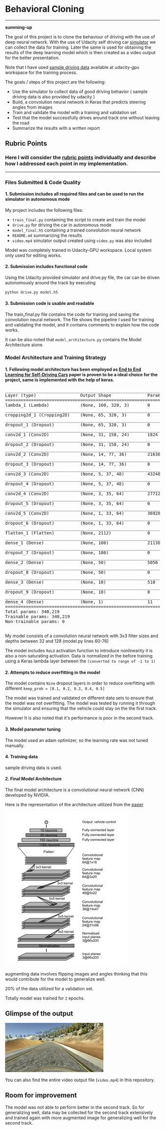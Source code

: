 # **Behavioral Cloning** 

<!-- ### You can use this file as a template for your writeup if you want to submit it as a markdown file, but feel free to use some other method and submit a pdf if you prefer.
-->
---

**summing-up**

The goal of this project is to clone the behaviour of driving with the use of deep neural network. With the use of Udacity self driving car [simulator](https://github.com/udacity/self-driving-car-sim) we can collect the data for training. Later the same is used for obtaining the results of the deep learning model which is then created as a video output for the better presentation.

Note that I have used [sample driving data](https://d17h27t6h515a5.cloudfront.net/topher/2016/December/584f6edd_data/data.zip) available at udacity-gpu workspace for the training process.

The goals / steps of this project are the following:
* Use the simulator to collect data of good driving behavior ( sample driving data is also provided by udacity )
* Build, a convolution neural network in Keras that predicts steering angles from images
* Train and validate the model with a training and validation set
* Test that the model successfully drives around track one without leaving the road
* Summarize the results with a written report


[//]: # (Image References)

[image1]: ./img/Architecture.PNG "Model Visualization"
[image2]: ./img/video.gif "Simulator Output for the trained model"
<!-- [image3]: ./examples/placeholder_small.png "Recovery Image"
[image4]: ./examples/placeholder_small.png "Recovery Image"
[image5]: ./examples/placeholder_small.png "Recovery Image"
[image6]: ./examples/placeholder_small.png "Normal Image"
[image7]: ./examples/placeholder_small.png "Flipped Image" -->

## Rubric Points
### Here I will consider the [rubric points](https://review.udacity.com/#!/rubrics/432/view) individually and describe how I addressed each point in my implementation.  

---
### Files Submitted & Code Quality

#### 1. Submission includes all required files and can be used to run the simulator in autonomous mode

My project includes the following files:
* `train_final.py` containing the script to create and train the model
* `drive.py` for driving the car in autonomous mode
* `model_final.h5` containing a trained convolution neural network 
* `README.md` summarizing the results
* `video.mp4` simulator output created using `video.py` was also included

Model was completely trained in Udacity-GPU workspace. Local system only used for editing works.

#### 2. Submission includes functional code
Using the Udacity provided simulator and drive.py file, the car can be driven autonomously around the track by executing 
```sh
python drive.py model.h5
```

#### 3. Submission code is usable and readable

The train_final.py file contains the code for training and saving the convolution neural network. The file shows the pipeline I used for training and validating the model, and it contains comments to explain how the code works.

It can be also noted that `model_architecture.py` contains the Model Architecture alone.

### Model Architecture and Training Strategy

#### 1. Following model architecture has been employed as [End to End Learning for Self-Driving Cars](http://images.nvidia.com/content/tegra/automotive/images/2016/solutions/pdf/end-to-end-dl-using-px.pdf) paper is proven to be a ideal choice for the project, same is implemented with the help of keras.
<pre>
_________________________________________________________________
Layer (type)                 Output Shape              Param #   
=================================================================
lambda_1 (Lambda)            (None, 160, 320, 3)       0         
_________________________________________________________________
cropping2d_1 (Cropping2D)    (None, 65, 320, 3)        0         
_________________________________________________________________
dropout_1 (Dropout)          (None, 65, 320, 3)        0         
_________________________________________________________________
conv2d_1 (Conv2D)            (None, 31, 158, 24)       1824      
_________________________________________________________________
dropout_2 (Dropout)          (None, 31, 158, 24)       0         
_________________________________________________________________
conv2d_2 (Conv2D)            (None, 14, 77, 36)        21636     
_________________________________________________________________
dropout_3 (Dropout)          (None, 14, 77, 36)        0         
_________________________________________________________________
conv2d_3 (Conv2D)            (None, 5, 37, 48)         43248     
_________________________________________________________________
dropout_4 (Dropout)          (None, 5, 37, 48)         0         
_________________________________________________________________
conv2d_4 (Conv2D)            (None, 3, 35, 64)         27712     
_________________________________________________________________
dropout_5 (Dropout)          (None, 3, 35, 64)         0         
_________________________________________________________________
conv2d_5 (Conv2D)            (None, 1, 33, 64)         36928     
_________________________________________________________________
dropout_6 (Dropout)          (None, 1, 33, 64)         0         
_________________________________________________________________
flatten_1 (Flatten)          (None, 2112)              0         
_________________________________________________________________
dense_1 (Dense)              (None, 100)               211300    
_________________________________________________________________
dropout_7 (Dropout)          (None, 100)               0         
_________________________________________________________________
dense_2 (Dense)              (None, 50)                5050      
_________________________________________________________________
dropout_8 (Dropout)          (None, 50)                0         
_________________________________________________________________
dense_3 (Dense)              (None, 10)                510       
_________________________________________________________________
dropout_9 (Dropout)          (None, 10)                0         
_________________________________________________________________
dense_4 (Dense)              (None, 1)                 11        
=================================================================
Total params: 348,219
Trainable params: 348,219
Non-trainable params: 0
_________________________________________________________________
</pre>

My model consists of a convolution neural network with 3x3 filter sizes and depths between 32 and 128 (model.py lines 60-76) 

The model includes `ReLU` activation function to introduce nonlinearity it is also a non-saturating activation.
Data is normalized in the before training using a Keras lambda layer between the `(converted to range of -1 to 1)`

#### 2. Attempts to reduce overfitting in the model

The model contains `Nine` dropout layers in order to reduce overfitting with different `keep_prob = [0.1, 0.2, 0.3, 0.4, 0.5]`

The model was trained and validated on different data sets to ensure that the model was not overfitting. The model was tested by running it through the simulator and ensuring that the vehicle could stay on the the first track.

However It is also noted that it's performance is poor in the second track.

#### 3. Model parameter tuning

The model used an adam optimizer, so the learning rate was not tuned manually.

#### 4. Training data

sample driving data is used.

#### 2. Final Model Architecture

The final model architecture is a convolutional neural network (CNN) developed by NVIDIA.

Here is the representation of the architecture utilized from the [paper](http://images.nvidia.com/content/tegra/automotive/images/2016/solutions/pdf/end-to-end-dl-using-px.pdf)

![alt text][image1]

augmenting data involves flipping images and angles thinking that this would contribute for the model to generalize well.


20% of the data utilized for a validation set. 

Totally model was trained for `2` epochs.

## Glimpse of the output

![alt text][image2]

You can also find the entire video output file (`video.mp4`) in this repository.

## Room for improvement

The model was not able to perform better in the second track. So for generalizing well, data may be collected for the second track extensively and trained again with more augmented image for generalizing well for the second track.